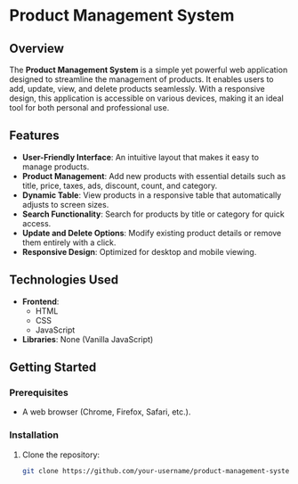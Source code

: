# Product Management System

## Overview

The **Product Management System** is a simple yet powerful web application designed to streamline the management of products. It enables users to add, update, view, and delete products seamlessly. With a responsive design, this application is accessible on various devices, making it an ideal tool for both personal and professional use.

## Features

- **User-Friendly Interface**: An intuitive layout that makes it easy to manage products.
- **Product Management**: Add new products with essential details such as title, price, taxes, ads, discount, count, and category.
- **Dynamic Table**: View products in a responsive table that automatically adjusts to screen sizes.
- **Search Functionality**: Search for products by title or category for quick access.
- **Update and Delete Options**: Modify existing product details or remove them entirely with a click.
- **Responsive Design**: Optimized for desktop and mobile viewing.

## Technologies Used

- **Frontend**:
  - HTML
  - CSS
  - JavaScript
- **Libraries**: None (Vanilla JavaScript)
  
## Getting Started

### Prerequisites

- A web browser (Chrome, Firefox, Safari, etc.).

### Installation

1. Clone the repository:
   ```bash
   git clone https://github.com/your-username/product-management-system.git

